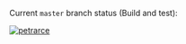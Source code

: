 Current `master` branch status (Build and test):

[![petrarce](https://circleci.com/gh/petrarce/render_engine/tree/master.svg?style=svg)](https://app.circleci.com/pipelines/github/petrarce/render_engine?branch=master)
